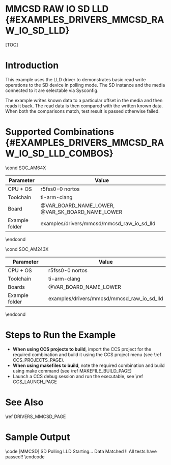 # MMCSD RAW IO SD LLD {#EXAMPLES_DRIVERS_MMCSD_RAW_IO_SD_LLD}

[TOC]

# Introduction

This example uses the LLD driver to demonstrates basic read write operations to the SD device in polling mode. The SD instance and the media connected to it are selectable via Sysconfig.

The example writes known data to a particular offset in the media and then reads it back. The read data is then compared with the written known data.
When both the comparisons match, test result is passed otherwise failed.

# Supported Combinations {#EXAMPLES_DRIVERS_MMCSD_RAW_IO_SD_LLD_COMBOS}

\cond SOC_AM64X

 Parameter      | Value
 ---------------|-----------
 CPU + OS       | r5fss0-0 nortos
 Toolchain      | ti-arm-clang
 Board          | @VAR_BOARD_NAME_LOWER, @VAR_SK_BOARD_NAME_LOWER
 Example folder | examples/drivers/mmcsd/mmcsd_raw_io_sd_lld

\endcond

\cond SOC_AM243X

 Parameter      | Value
 ---------------|-----------
 CPU + OS       | r5fss0-0 nortos
 Toolchain      | ti-arm-clang
 Boards         | @VAR_BOARD_NAME_LOWER
 Example folder | examples/drivers/mmcsd/mmcsd_raw_io_sd_lld

\endcond

# Steps to Run the Example

- **When using CCS projects to build**, import the CCS project for the required combination
  and build it using the CCS project menu (see \ref CCS_PROJECTS_PAGE).
- **When using makefiles to build**, note the required combination and build using
  make command (see \ref MAKEFILE_BUILD_PAGE)
- Launch a CCS debug session and run the executable, see \ref CCS_LAUNCH_PAGE

# See Also

\ref DRIVERS_MMCSD_PAGE

# Sample Output

\code
[MMCSD] SD Polling LLD Starting...
Data Matched !!
All tests have passed!!
\endcode